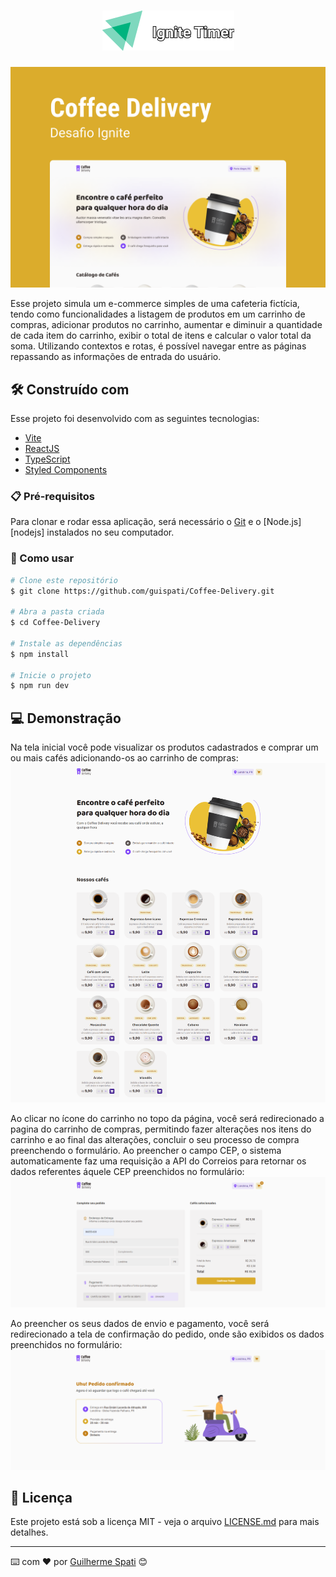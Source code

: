 <h1 align="center">
    <img src=".github/logo.png" alt="Coffee Delivery" title="Coffee Delivery" />
</h1>

<span align="center">
    <img src=".github/cover.png" alt="Capa Coffee Delivery" title="Capa Coffee Delivery" />
</span>

Esse projeto simula um e-commerce simples de uma cafeteria fictícia, tendo como funcionalidades a listagem de produtos em um carrinho de compras, adicionar produtos no carrinho, aumentar e diminuir a quantidade de cada item do carrinho, exibir o total de itens e calcular o valor total da soma. Utilizando contextos e rotas, é possível navegar entre as páginas repassando as informações de entrada do usuário.

## 🛠️ Construído com

Esse projeto foi desenvolvido com as seguintes tecnologias:

- [Vite](https://vitejs.dev)
- [ReactJS](https://reactjs.org)
- [TypeScript](https://www.typescriptlang.org/)
- [Styled Components](https://styled-components.com)

### 📋 Pré-requisitos

Para clonar e rodar essa aplicação, será necessário o [Git](https://git-scm.com) e o [Node.js][nodejs] instalados no seu computador.

### 🔧 Como usar

```bash
# Clone este repositório
$ git clone https://github.com/guispati/Coffee-Delivery.git

# Abra a pasta criada
$ cd Coffee-Delivery

# Instale as dependências
$ npm install

# Inicie o projeto
$ npm run dev
```

## 💻 Demonstração

Na tela inicial você pode visualizar os produtos cadastrados e comprar um ou mais cafés adicionando-os ao carrinho de compras:
<img src=".github/home.png" alt="Tela inicial da aplicação" title="Tela inicial da aplicação" />

Ao clicar no ícone do carrinho no topo da página, você será redirecionado a pagina do carrinho de compras, permitindo fazer alterações nos itens do carrinho e ao final das alterações, concluir o seu processo de compra preenchendo o formulário. Ao preencher o campo CEP, o sistema automaticamente faz uma requisição a API do Correios para retornar os dados referentes áquele CEP preenchidos no formulário:
<img src=".github/checkout.png" alt="Tela do carrinho de compras da aplicação" title="Tela do carrinho de compras da aplicação" />

Ao preencher os seus dados de envio e pagamento, você será redirecionado a tela de confirmação do pedido, onde são exibidos os dados preenchidos no formulário:
<img src=".github/purchase-order.png" alt="Tela de finalização do pedido" title="Tela de finalização do pedido" />

## 📄 Licença

Este projeto está sob a licença MIT - veja o arquivo [LICENSE.md](LICENSE.md) para mais detalhes.

---
⌨️ com ❤️ por [Guilherme Spati](https://github.com/guispati) 😊